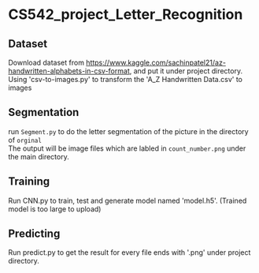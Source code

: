 # CS542_project_Letter_Recognition

## Dataset

Download dataset from https://www.kaggle.com/sachinpatel21/az-handwritten-alphabets-in-csv-format, and put it under project directory.
Using 'csv-to-images.py' to transform the 'A_Z Handwritten Data.csv' to images  

## Segmentation
run `Segment.py` to do the letter segmentation of the picture in the directory of `orginal`  
The output will be image files which are labled in `count_number.png` under the main directory.  
## Training
Run CNN.py to train, test and generate model named 'model.h5'. (Trained model is too large to upload)

## Predicting
Run predict.py to get the result for every file ends with '.png' under project directory.
